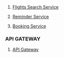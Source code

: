 1. [Flights Search Service](https://github.com/Sanket2055/Flights-Service)

2. [Reminder Service](https://github.com/Sanket2055/ReminderService)

3. [Booking Service](https://github.com/Sanket2055/AirTicketBookingService)

### API GATEWAY

<!-- https://github.com/Sanket2055/API_Gateway -->

1. [API Gateway](https://github.com/Sanket2055/API_Gateway)
